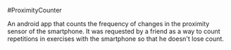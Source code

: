 #ProximityCounter

An android app that counts the frequency of changes in the proximity sensor of the smartphone. It was requested by a friend as a way to count repetitions in exercises with the smartphone so that he doesn't lose count.
